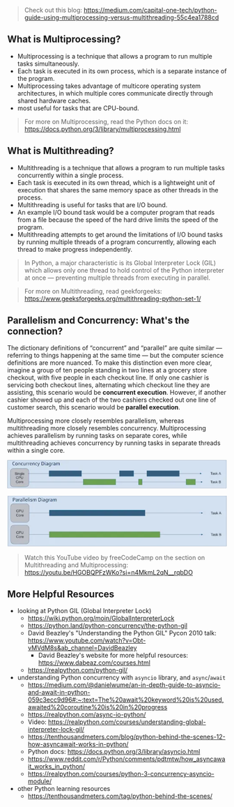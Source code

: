 > Check out this blog: https://medium.com/capital-one-tech/python-guide-using-multiprocessing-versus-multithreading-55c4ea1788cd

## What is Multiprocessing?
- Multiprocessing is a technique that allows a program to run multiple tasks simultaneously.
- Each task is executed in its own process, which is a separate instance of the program.
- Multiprocessing takes advantage of multicore operating system architectures, in which multiple cores communicate directly through shared hardware caches.
- most useful for tasks that are CPU-bound.

> For more on Multiprocessing, read the Python docs on it: https://docs.python.org/3/library/multiprocessing.html

## What is Multithreading?
- Multithreading is a technique that allows a program to run multiple tasks concurrently within a single process.
- Each task is executed in its own thread, which is a lightweight unit of execution that shares the same memory space as other threads in the process.
- Multithreading is useful for tasks that are I/O bound.
- An example I/O bound task would be a computer program that reads from a file because the speed of the hard drive limits the speed of the program.
- Multithreading attempts to get around the limitations of I/O bound tasks by running multiple threads of a program concurrently, allowing each thread to make progress independently.

> In Python, a major characteristic is its Global Interpreter Lock (GIL) which allows only one thread to hold control of the Python interpreter at once — preventing multiple threads from executing in parallel.

> For more on Multithreading, read geekforgeeks: https://www.geeksforgeeks.org/multithreading-python-set-1/

## Parallelism and Concurrency: What's the connection?

The dictionary definitions of “concurrent” and “parallel” are quite similar — referring to things happening at the same time — but the computer science definitions are more nuanced. To make this distinction even more clear, imagine a group of ten people standing in two lines at a grocery store checkout, with five people in each checkout line. If only one cashier is servicing both checkout lines, alternating which checkout line they are assisting, this scenario would be **concurrent execution**. However, if another cashier showed up and each of the two cashiers checked out one line of customer search, this scenario would be **parallel execution**.

Multiprocessing more closely resembles parallelism, whereas multithreading more closely resembles concurrency. Multiprocessing achieves parallelism by running tasks on separate cores, while multithreading achieves concurrency by running tasks in separate threads within a single core.

![concurrency diagram](../assets/Pasted%20image%2020250312175929.png)

![parallelism diagram](../assets/Pasted%20image%2020250312175953.png)

> Watch this YouTube video by freeCodeCamp on the section on Multithreading and Multiprocessing: https://youtu.be/HGOBQPFzWKo?si=n4MkmL2qN__rqbDO

## More Helpful Resources
- looking at Python GIL (Global Interpreter Lock)
	- https://wiki.python.org/moin/GlobalInterpreterLock
	- https://python.land/python-concurrency/the-python-gil
	- David Beazley's "Understanding the Python GIL" Pycon 2010 talk: https://www.youtube.com/watch?v=Obt-vMVdM8s&ab_channel=DavidBeazley
		- David Beazley's website for more helpful resources: https://www.dabeaz.com/courses.html
	- https://realpython.com/python-gil/
- understanding Python concurrency with `asyncio` library, and `async`/`await` 
	- https://medium.com/@danielwume/an-in-depth-guide-to-asyncio-and-await-in-python-059c3ecc9d96#:~:text=The%20await%20keyword%20is%20used,awaited%20coroutine%20is%20in%20progress
	- https://realpython.com/async-io-python/
	- Video: https://realpython.com/courses/understanding-global-interpreter-lock-gil/
	- https://tenthousandmeters.com/blog/python-behind-the-scenes-12-how-asyncawait-works-in-python/
	- Python docs: https://docs.python.org/3/library/asyncio.html
	- https://www.reddit.com/r/Python/comments/pdtmtw/how_asyncawait_works_in_python/
	- https://realpython.com/courses/python-3-concurrency-asyncio-module/
- other Python learning resources
	- https://tenthousandmeters.com/tag/python-behind-the-scenes/